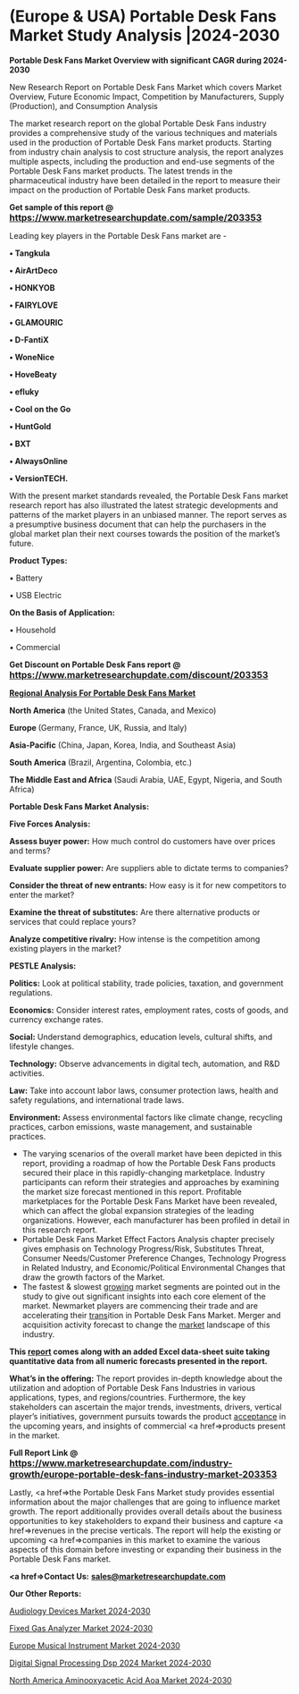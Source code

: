 # (Europe & USA) Portable Desk Fans Market Study Analysis |2024-2030

<strong>Portable Desk Fans Market Overview with significant CAGR during 2024-2030</strong>

New Research Report on Portable Desk Fans Market which covers Market Overview, Future Economic Impact, Competition by Manufacturers, Supply (Production), and Consumption Analysis

The market research report on the global Portable Desk Fans industry provides a comprehensive study of the various techniques and materials used in the production of Portable Desk Fans market products. Starting from industry chain analysis to cost structure analysis, the report analyzes multiple aspects, including the production and end-use segments of the Portable Desk Fans market products. The latest trends in the pharmaceutical industry have been detailed in the report to measure their impact on the production of Portable Desk Fans market products.

<strong>Get sample of this report @ <a href=https://www.marketresearchupdate.com/sample/203353><font size=3 color=#0000ff>https://www.marketresearchupdate.com/sample/203353</font></a></strong>

Leading key players in the Portable Desk Fans market are -

<strong>• Tangkula

• AirArtDeco

• HONKYOB

• FAIRYLOVE

• GLAMOURIC

• D-FantiX

• WoneNice

• HoveBeaty

• efluky

• Cool on the Go

• HuntGold

• BXT

• AlwaysOnline

• VersionTECH.</strong>

With the present market standards revealed, the Portable Desk Fans market research report has also illustrated the latest strategic developments and patterns of the market players in an unbiased manner. The report serves as a presumptive business document that can help the purchasers in the global market plan their next courses towards the position of the market’s future.

<strong>Product Types:</strong>

• Battery

• USB Electric

<strong>On the Basis of Application:</strong>

• Household

• Commercial

<strong>Get Discount on Portable Desk Fans report @ <a href=https://www.marketresearchupdate.com/discount/203353><font size=3 color=#0000ff>https://www.marketresearchupdate.com/discount/203353</font></a></strong>

<strong><u><b>Regional Analysis For Portable Desk Fans Market</b></u></strong>

<strong><b>North America</b></strong> (the United States, Canada, and Mexico)

<strong><b>Europe </b></strong>(Germany, France, UK, Russia, and Italy)

<strong><b>Asia-Pacific</b></strong> (China, Japan, Korea, India, and Southeast Asia)

<strong><b>South America</b></strong> (Brazil, Argentina, Colombia, etc.)

<strong><b>The Middle East and Africa</b></strong> (Saudi Arabia, UAE, Egypt, Nigeria, and South Africa)

<strong>Portable Desk Fans Market Analysis:</strong>

<strong>Five Forces Analysis:</strong>

<strong>Assess buyer power:</strong> How much control do customers have over prices and terms?

<strong>Evaluate supplier power:</strong> Are suppliers able to dictate terms to companies?

<strong>Consider the threat of new entrants:</strong> How easy is it for new competitors to enter the market?

<strong>Examine the threat of substitutes:</strong> Are there alternative products or services that could replace yours?

<strong>Analyze competitive rivalry:</strong> How intense is the competition among existing players in the market?

<strong>PESTLE Analysis:</strong>

<strong>Politics:</strong> Look at political stability, trade policies, taxation, and government regulations.

<strong>Economics:</strong> Consider interest rates, employment rates, costs of goods, and currency exchange rates.

<strong>Social:</strong> Understand demographics, education levels, cultural shifts, and lifestyle changes.

<strong>Technology:</strong> Observe advancements in digital tech, automation, and R&D activities.

<strong>Law:</strong> Take into account labor laws, consumer protection laws, health and safety regulations, and international trade laws.

<strong>Environment:</strong> Assess environmental factors like climate change, recycling practices, carbon emissions, waste management, and sustainable practices.

<ul>
  <li>The varying scenarios of the overall market have been depicted in this report, providing a roadmap of how the Portable Desk Fans products secured their place in this rapidly-changing marketplace. Industry participants can reform their strategies and approaches by examining the market size forecast mentioned in this report. Profitable marketplaces for the Portable Desk Fans Market have been revealed, which can affect the global expansion strategies of the leading organizations. However, each manufacturer has been profiled in detail in this research report.</li>
  <li>Portable Desk Fans Market Effect Factors Analysis chapter precisely gives emphasis on Technology Progress/Risk, Substitutes Threat, Consumer Needs/Customer Preference Changes, Technology Progress in Related Industry, and Economic/Political Environmental Changes that draw the growth factors of the Market.</li>
  <li>The fastest &amp; slowest <a href=ASDF991299>growing</a> market segments are pointed out in the study to give out significant insights into each core element of the market. Newmarket players are commencing their trade and are accelerating their <a href=>trans</a>ition in Portable Desk Fans Market. Merger and acquisition activity forecast to change the <a href=>market</a> landscape of this industry.</li>
</ul>
<strong>This <a href=>report</a> comes along with an added Excel data-sheet suite taking quantitative data from all numeric forecasts presented in the report.</strong>

<strong>What’s in the offering:</strong> The report provides in-depth knowledge about the utilization and adoption of Portable Desk Fans Industries in various applications, types, and regions/countries. Furthermore, the key stakeholders can ascertain the major trends, investments, drivers, vertical player’s initiatives, government pursuits towards the product <a href=ASDF881288>acceptance</a> in the upcoming years, and insights of commercial <a href=>products</a> present in the market.

<strong>Full Report Link @ <a href=https://www.marketresearchupdate.com/industry-growth/europe-portable-desk-fans-industry-market-203353><font size=3 color=#0000ff>https://www.marketresearchupdate.com/industry-growth/europe-portable-desk-fans-industry-market-203353</font></a></strong>

Lastly, <a href=>the</a> Portable Desk Fans Market study provides essential information about the major challenges that are going to influence market growth. The report additionally provides overall details about the business opportunities to key stakeholders to expand their business and capture <a href=>revenues</a> in the precise verticals. The report will help the existing or upcoming <a href=>companies</a> in this market to examine the various aspects of this domain before investing or expanding their business in the Portable Desk Fans market.

<strong><a href=><strong>Contact Us:</strong></a></strong>
<strong>sales@marketresearchupdate.com</strong>

<strong>Our Other Reports:</strong>

<a href=https://www.linkedin.com/pulse/audiology-devices-market-current-business-trends>Audiology Devices Market 2024-2030</a>

<a href=https://www.linkedin.com/pulse/fixed-gas-analyzer-market-outlooks-2023-size>Fixed Gas Analyzer Market 2024-2030</a>

<a href=https://www.linkedin.com/pulse/europe-musical-instrument-market-2023-challenges>Europe Musical Instrument Market 2024-2030</a>

<a href=https://www.linkedin.com/pulse/digital-signal-processing-dsp-2023-market-has-73qaf/>Digital Signal Processing Dsp 2024 Market 2024-2030</a>

<a href=https://www.linkedin.com/pulse/north-america-aminooxyacetic-acid-aoa-market-2023-industry-akk0f/>North America Aminooxyacetic Acid Aoa Market 2024-2030</a>


